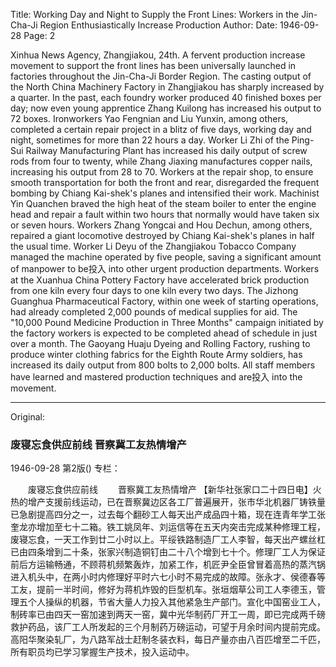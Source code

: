Title: Working Day and Night to Supply the Front Lines: Workers in the Jin-Cha-Ji Region Enthusiastically Increase Production
Author:
Date: 1946-09-28
Page: 2

Xinhua News Agency, Zhangjiakou, 24th. A fervent production increase movement to support the front lines has been universally launched in factories throughout the Jin-Cha-Ji Border Region. The casting output of the North China Machinery Factory in Zhangjiakou has sharply increased by a quarter. In the past, each foundry worker produced 40 finished boxes per day; now even young apprentice Zhang Kuilong has increased his output to 72 boxes. Ironworkers Yao Fengnian and Liu Yunxin, among others, completed a certain repair project in a blitz of five days, working day and night, sometimes for more than 22 hours a day. Worker Li Zhi of the Ping-Sui Railway Manufacturing Plant has increased his daily output of screw rods from four to twenty, while Zhang Jiaxing manufactures copper nails, increasing his output from 28 to 70. Workers at the repair shop, to ensure smooth transportation for both the front and rear, disregarded the frequent bombing by Chiang Kai-shek's planes and intensified their work. Machinist Yin Quanchen braved the high heat of the steam boiler to enter the engine head and repair a fault within two hours that normally would have taken six or seven hours. Workers Zhang Yongcai and Hou Dechun, among others, repaired a giant locomotive destroyed by Chiang Kai-shek's planes in half the usual time. Worker Li Deyu of the Zhangjiakou Tobacco Company managed the machine operated by five people, saving a significant amount of manpower to be投入 into other urgent production departments. Workers at the Xuanhua China Pottery Factory have accelerated brick production from one kiln every four days to one kiln every two days. The Jizhong Guanghua Pharmaceutical Factory, within one week of starting operations, had already completed 2,000 pounds of medical supplies for aid. The "10,000 Pound Medicine Production in Three Months" campaign initiated by the factory workers is expected to be completed ahead of schedule in just over a month. The Gaoyang Huaju Dyeing and Rolling Factory, rushing to produce winter clothing fabrics for the Eighth Route Army soldiers, has increased its daily output from 800 bolts to 2,000 bolts. All staff members have learned and mastered production techniques and are投入 into the movement.



<hr /> 

Original: 


### 废寝忘食供应前线  晋察冀工友热情增产

1946-09-28
第2版()
专栏：

　　废寝忘食供应前线
　　晋察冀工友热情增产
    【新华社张家口二十四日电】火热的增产支援前线运动，已在晋察冀边区各工厂普遍展开，张市华北机器厂铸铁量已急剧提高四分之一，过去每个翻砂工人每天出产成品四十箱，现在连青年学工张奎龙亦增加至七十二箱。铁工姚凤年、刘运信等在五天内突击完成某种修理工程，废寝忘食，一天工作到廿二小时以上。平绥铁路制造厂工人李智，每天出产螺丝杠已由四条增到二十条，张家兴制造铜钉由二十八个增到七十个。修理厂工人为保证前后方运输畅通，不顾蒋机频繁轰炸，加紧工作，机匠尹全臣曾冒着高热的蒸汽锅进入机头中，在两小时内修理好平时六七小时不易完成的故障。张永才、侯德春等工友，提前一半时间，修好为蒋机炸毁的巨型机车。张垣烟草公司工人李德玉，管理五个人操纵的机器，节省大量人力投入其他紧急生产部门。宣化中国窑业工人，制砖率已由四天一窑加速到两天一窑，冀中光华制药厂开工一周，即已完成两千磅救护药品，该厂工人所发起的三个月制药万磅运动，可望于月余时间内提前完成。高阳华聚染轧厂，为八路军战士赶制冬装衣料，每日产量亦由八百匹增至二千匹，所有职员均已学习掌握生产技术，投入运动中。
